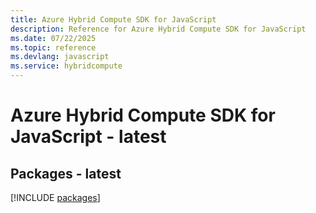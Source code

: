 ```yaml
---
title: Azure Hybrid Compute SDK for JavaScript
description: Reference for Azure Hybrid Compute SDK for JavaScript
ms.date: 07/22/2025
ms.topic: reference
ms.devlang: javascript
ms.service: hybridcompute
---
```

# Azure Hybrid Compute SDK for JavaScript - latest
## Packages - latest
[!INCLUDE [packages](hybrid-compute-index.md)]